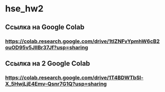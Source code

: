 # hse_hw2
## Ссылка на Google Colab 
### https://colab.research.google.com/drive/1tlZNFvYpmhW6cB2ouOD95v5JIIBr37Jf?usp=sharing
## Ссылка на 2 Google Colab
### https://colab.research.google.com/drive/1T4BDWTbSl-X_5HwjLjE4Emv-Qsnr7G1Q?usp=sharing
##
